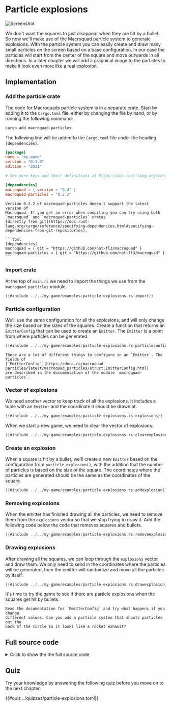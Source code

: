 # Particle explosions

![Screenshot](images/particle-explosions.gif#center)

We don't want the squares to just disappear when they are hit by a bullet. So
now we'll make use of the Macroquad particle system to generate explosions.
With the particle system you can easily create and draw many small particles
on the screen based on a base configuration. In our case the particles will
start from the center of the square and move outwards in all directions. In a
later chapter we will add a graphical image to the particles to make it look
even more like a real explosion.

## Implementation

### Add the particle crate

The code for Macroquads particle system is in a separate crate. Start by
adding it to the `Cargo.toml` file, either by changing the file by hand, or by
running the following command:

```sh
cargo add macroquad-particles
```

The following line will be added to the `Cargo.toml` file under the heading
`[dependencies]`.

```toml [hl,10]
[package]
name = "my-game"
version = "0.1.0"
edition = "2021"

# See more keys and their definitions at https://doc.rust-lang.org/cargo/reference/manifest.html

[dependencies]
macroquad = { version = "0.4" }
macroquad-particles = "0.2.2"
```

~~~admonish bug
Version 0.2.2 of macroquad-particles doesn't support the latest version of
Macroquad. If you get an error when compiling you can try using both
`macroquad` and `macroquad-particles` crates
[directly from git](https://doc.rust-lang.org/cargo/reference/specifying-dependencies.html#specifying-dependencies-from-git-repositories).

```toml
[dependencies]
macroquad = { git = "https://github.com/not-fl3/macroquad" }
macroquad-particles = { git = "https://github.com/not-fl3/macroquad" }
```
~~~

### Import crate

At the top of `main.rs` we need to import the things we use from the
`macroquad_particles` module.

```rust
{{#include ../../my-game/examples/particle-explosions.rs:import}}
```

### Particle configuration

We'll use the same configuration for all the explosions, and will only change
the size based on the sizes of the squares. Create a function that returns an
`EmitterConfig` that can be used to create an `Emitter`. The `Emitter` is a
point from where particles can be generated.

```rust
{{#include ../../my-game/examples/particle-explosions.rs:particleconfig}}
```

```admonish info
There are a lot of different things to configure in an `Emitter`. The fields of 
[`EmitterConfig`](https://docs.rs/macroquad-particles/latest/macroquad_particles/struct.EmitterConfig.html)
are described in the documentation of the module `macroquad-particles`.
```

### Vector of explosions

We need another vector to keep track of all the explosions. It includes a
tuple with an `Emitter` and the coordinate it should be drawn at.

```rust
{{#include ../../my-game/examples/particle-explosions.rs:explosions}}
```

When we start a new game, we need to clear the vector of explosions.

```rust [hl,4]
{{#include ../../my-game/examples/particle-explosions.rs:clearexplosions}}
```

### Create an explosion

When a square is hit by a bullet, we'll create a new `Emitter` based on
the configuration from `particle_explosion()`, with the addition that the
number of particles is based on the size of the square. The coordinates where
the particles are generated should be the same as the coordinates of
the square.

```rust [hl,8-14]
{{#include ../../my-game/examples/particle-explosions.rs:addexplosion}}
```

### Removing explosions

When the emitter has finished drawing all the particles, we need to remove
them from the `explosions` vector so that we stop trying to draw it. Add the
following code below the code that removes squares and bullets.

```rust
{{#include ../../my-game/examples/particle-explosions.rs:removeexplosions}}
```

### Drawing explosions

After drawing all the squares, we can loop through the `explosions` vector and
draw them. We only need to send in the coordinates where the particles will be
generated, then the emitter will randomize and move all the particles by
itself.

```rust
{{#include ../../my-game/examples/particle-explosions.rs:drawexplosion}}
```

It's time to try the game to see if there are particle explosions when the
squares get hit by bullets.

```admonish tip title="Challenge" class="challenge"
Read the documentation for `EmitterConfig` and try what happens if you change
different values. Can you add a particle system that shoots particles out the
back of the circle so it looks like a rocket exhaust?
```

<div class="noprint">

## Full source code

<details>
  <summary>Click to show the the full source code</summary>

```rust
{{#include ../../my-game/examples/particle-explosions.rs:all}}
```
</details>
</div>

<div class="noprint">

## Quiz

Try your knowledge by answering the following quiz before you move on to the
next chapter.

{{#quiz ../quizzes/particle-explosions.toml}}

</div>
